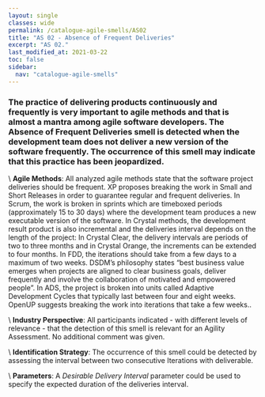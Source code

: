 ```yaml
---
layout: single
classes: wide
permalink: /catalogue-agile-smells/AS02
title: "AS 02 - Absence of Frequent Deliveries"
excerpt: "AS 02."
last_modified_at: 2021-03-22
toc: false
sidebar:
  nav: "catalogue-agile-smells"
---
```



### The practice of delivering products continuously and frequently is very important to agile methods and that is almost a mantra among agile software developers. The Absence of Frequent Deliveries smell is detected when the development team does not deliver a new version of the software frequently. The occurrence of this smell may indicate that this practice has been jeopardized.


\\
**Agile Methods**:
All analyzed agile methods state that the software project deliveries should be frequent. XP proposes breaking the work in Small and Short Releases in order to guarantee regular and frequent deliveries. In Scrum, the work is broken in sprints which are timeboxed periods (approximately 15 to 30 days) where the development team produces a new executable version of the software. In Crystal methods, the development result product is also incremental and the deliveries interval depends on the length of the project: In Crystal Clear, the delivery intervals are periods of two to three months and in Crystal Orange, the increments can be extended to four months. In FDD, the iterations should take from a few days to a maximum of two weeks. DSDM’s philosophy states “best business value emerges when projects are aligned to clear business goals, deliver frequently and involve the collaboration of motivated and empowered people”. In ADS, the project is broken into units called Adaptive Development Cycles that typically last between four and eight weeks. OpenUP suggests breaking the work into iterations that take a few weeks..

\\
**Industry Perspective**:
All participants indicated - with different levels of relevance - that the detection of this smell is relevant for an Agility Assessment. No additional comment was given.

\\
**Identification Strategy**:
The occurrence of this smell could be detected by assessing the interval between two consecutive Iterations with deliverable.


\\
**Parameters**:
A *Desirable Delivery Interval* parameter could be used to specify the expected duration of the deliveries interval.
